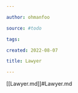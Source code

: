 ```yaml
---

author: ohmanfoo

source: #todo

tags: 

created: 2022-08-07

title: Lawyer

---
```

[[Lawyer.md]]#Lawyer.md